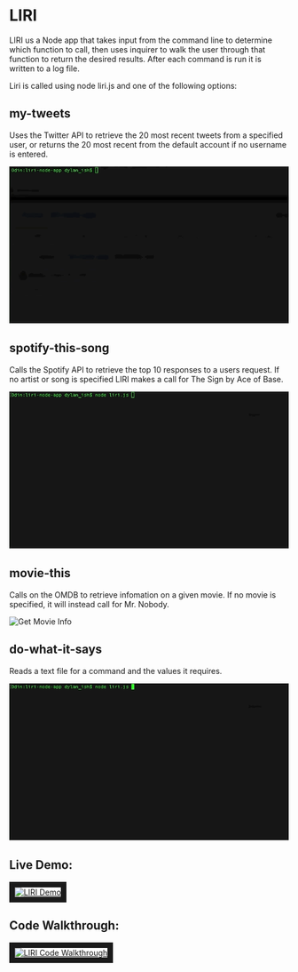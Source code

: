 # LIRI

LIRI us a Node app that takes input from the command line to determine which function to call, then uses inquirer to walk the user through that function to return the desired results. After each command is run it is written to a log file.

Liri is called using node liri.js and one of the following options:
## my-tweets

Uses the Twitter API to retrieve the 20 most recent tweets from a specified user, or returns the 20 most recent from the default account if no username is entered.

![Get Tweets](/demo-gifs/call-tweets.gif)
## spotify-this-song

Calls the Spotify API to retrieve the top 10 responses to a users request. If no artist or song is specified LIRI makes a call for The Sign by Ace of Base.

![Check Spotify](/demo-gifs/call-spotify.gif)
## movie-this

Calls on the OMDB to retrieve infomation on a given movie. If no movie is specified, it will instead call for Mr. Nobody.

![Get Movie Info](/demo-gifs/call-movie.gif)
## do-what-it-says

Reads a text file for a command and the values it requires.

![Get Command From File](/demo-gifs/call-text.gif)

## Live Demo:

<a href="http://www.youtube.com/watch?feature=player_embedded&v=XfLck-LdYcg
" target="_blank"><img src="http://img.youtube.com/vi/XfLck-LdYcg/0.jpg" 
alt="LIRI Demo" width="700" height="392" border="10" /></a>

## Code Walkthrough:

<a href="http://www.youtube.com/watch?feature=player_embedded&v=JwFwQR2xckA
" target="_blank"><img src="http://img.youtube.com/vi/JwFwQR2xckA/0.jpg" 
alt="LIRI Code Walkthrough" width="700" height="392" border="10" /></a>

